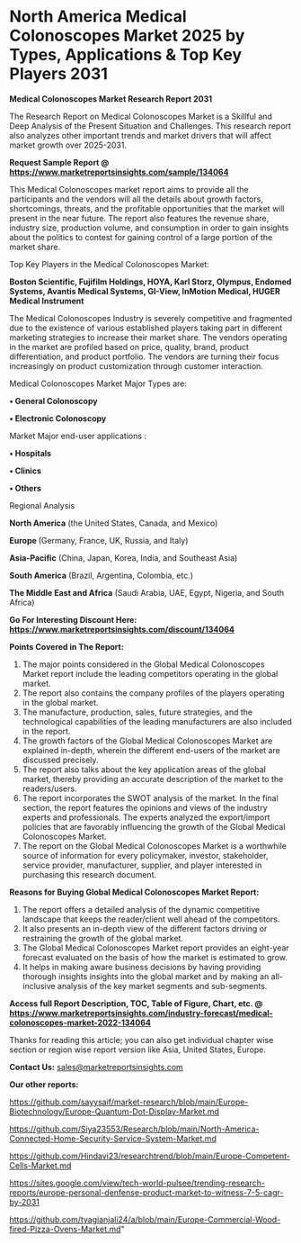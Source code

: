 # North America Medical Colonoscopes Market 2025 by Types, Applications & Top Key Players 2031

<strong>Medical Colonoscopes Market Research Report 2031</strong>

The Research Report on Medical Colonoscopes Market is a Skillful and Deep Analysis of the Present Situation and Challenges. This research report also analyzes other important trends and market drivers that will affect market growth over 2025-2031.

<strong>Request Sample Report @ <a href=https://www.marketreportsinsights.com/sample/134064>https://www.marketreportsinsights.com/sample/134064</a></strong>

This Medical Colonoscopes market report aims to provide all the participants and the vendors will all the details about growth factors, shortcomings, threats, and the profitable opportunities that the market will present in the near future. The report also features the revenue share, industry size, production volume, and consumption in order to gain insights about the politics to contest for gaining control of a large portion of the market share.

Top Key Players in the Medical Colonoscopes Market:

<strong>Boston Scientific, Fujifilm Holdings, HOYA, Karl Storz, Olympus, Endomed Systems, Avantis Medical Systems, GI-View, InMotion Medical, HUGER Medical Instrument</strong>

The Medical Colonoscopes Industry is severely competitive and fragmented due to the existence of various established players taking part in different marketing strategies to increase their market share. The vendors operating in the market are profiled based on price, quality, brand, product differentiation, and product portfolio. The vendors are turning their focus increasingly on product customization through customer interaction.

Medical Colonoscopes Market Major Types are:

<strong>• General Colonoscopy

• Electronic Colonoscopy</strong>

Market Major end-user applications :

<strong>• Hospitals

• Clinics

• Others</strong>

Regional Analysis

</u><strong><b>North America</b></strong> (the United States, Canada, and Mexico)

<strong><b>Europe </b></strong>(Germany, France, UK, Russia, and Italy)

<strong><b>Asia-Pacific</b></strong> (China, Japan, Korea, India, and Southeast Asia)

<strong><b>South America</b></strong> (Brazil, Argentina, Colombia, etc.)

<strong><b>The Middle East and Africa</b></strong> (Saudi Arabia, UAE, Egypt, Nigeria, and South Africa)

<strong>Go For Interesting Discount Here: <a href=https://www.marketreportsinsights.com/discount/134064>https://www.marketreportsinsights.com/discount/134064</a></strong>

<strong>Points Covered in The Report:</strong>
<ol>
  <li>The major points considered in the Global Medical Colonoscopes Market report include the leading competitors operating in the global market.</li>
  <li>The report also contains the company profiles of the players operating in the global market.</li>
  <li>The manufacture, production, sales, future strategies, and the technological capabilities of the leading manufacturers are also included in the report.</li>
  <li>The growth factors of the Global Medical Colonoscopes Market are explained in-depth, wherein the different end-users of the market are discussed precisely.</li>
  <li>The report also talks about the key application areas of the global market, thereby providing an accurate description of the market to the readers/users.</li>
  <li>The report incorporates the SWOT analysis of the market. In the final section, the report features the opinions and views of the industry experts and professionals. The experts analyzed the export/import policies that are favorably influencing the growth of the Global Medical Colonoscopes Market.</li>
  <li>The report on the Global Medical Colonoscopes Market is a worthwhile source of information for every policymaker, investor, stakeholder, service provider, manufacturer, supplier, and player interested in purchasing this research document.</li>
</ol>
<strong>Reasons for Buying Global Medical Colonoscopes Market Report:</strong>

<ol>
  <li>The report offers a detailed analysis of the dynamic competitive landscape that keeps the reader/client well ahead of the competitors.</li>
  <li>It also presents an in-depth view of the different factors driving or restraining the growth of the global market.</li>
  <li>The Global Medical Colonoscopes Market report provides an eight-year forecast evaluated on the basis of how the market is estimated to grow.</li>
  <li>It helps in making aware business decisions by having providing thorough insights insights into the global market and by making an all-inclusive analysis of the key market segments and sub-segments.</li>
</ol>
<strong>Access full Report Description, TOC, Table of Figure, Chart, etc. @ <a href=https://www.marketreportsinsights.com/industry-forecast/medical-colonoscopes-market-2022-134064>https://www.marketreportsinsights.com/industry-forecast/medical-colonoscopes-market-2022-134064</a></strong>


Thanks for reading this article; you can also get individual chapter wise section or region wise report version like Asia, United States, Europe.

<strong>Contact Us:</strong>
sales@marketreportsinsights.com

<strong>Our other reports:</strong>

<a href=https://github.com/sayysaif/market-research/blob/main/Europe-Biotechnology/Europe-Quantum-Dot-Display-Market.md>https://github.com/sayysaif/market-research/blob/main/Europe-Biotechnology/Europe-Quantum-Dot-Display-Market.md</a>

<a href=https://github.com/Siya23553/Research/blob/main/North-America-Connected-Home-Security-Service-System-Market.md>https://github.com/Siya23553/Research/blob/main/North-America-Connected-Home-Security-Service-System-Market.md</a>

<a href=https://github.com/Hindavi23/researchtrend/blob/main/Europe-Competent-Cells-Market.md>https://github.com/Hindavi23/researchtrend/blob/main/Europe-Competent-Cells-Market.md</a>

<a href=https://sites.google.com/view/tech-world-pulsee/trending-research-reports/europe-personal-denfense-product-market-to-witness-7-5-cagr-by-2031>https://sites.google.com/view/tech-world-pulsee/trending-research-reports/europe-personal-denfense-product-market-to-witness-7-5-cagr-by-2031</a>

<a href=https://github.com/tyagianjali24/a/blob/main/Europe-Commercial-Wood-fired-Pizza-Ovens-Market.md>https://github.com/tyagianjali24/a/blob/main/Europe-Commercial-Wood-fired-Pizza-Ovens-Market.md</a>"
